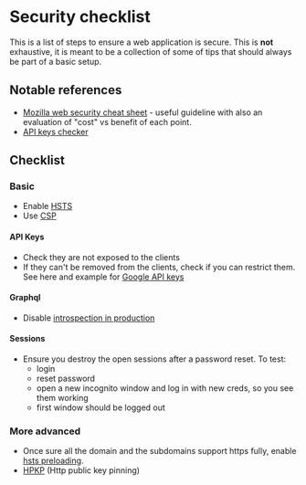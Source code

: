# Security checklist

This is a list of steps to ensure a web application is secure. This is **not** exhaustive, it is meant to be a collection of some of tips that should always be part of a basic setup.

## Notable references

- [Mozilla web security cheat sheet](https://infosec.mozilla.org/guidelines/web_security) - useful guideline with also an evaluation of "cost" vs benefit of each point.
- [API keys checker](https://github.com/streaak/keyhacks)

## Checklist

### Basic

- Enable [HSTS](./https.md#HSTS)
- Use [CSP](./README#CSP)

#### API Keys

- Check they are not exposed to the clients
- If they can't be removed from the clients, check if you can restrict them. See here and example for [Google API keys](https://developers.google.com/maps/api-key-best-practices)

#### Graphql

- Disable [introspection in production](https://lab.wallarm.com/why-and-how-to-disable-introspection-query-for-graphql-apis/)

#### Sessions

- Ensure you destroy the open sessions after a password reset. To test:
   - login
   - reset password
   - open a new incognito window and log in with new creds, so you see them working
   - first window should be logged out

### More advanced

- Once sure all the domain and the subdomains support https fully, enable [hsts preloading](./https.md#HSTS-preloading).
- [HPKP](./https.md#HPKP) (Http public key pinning)
